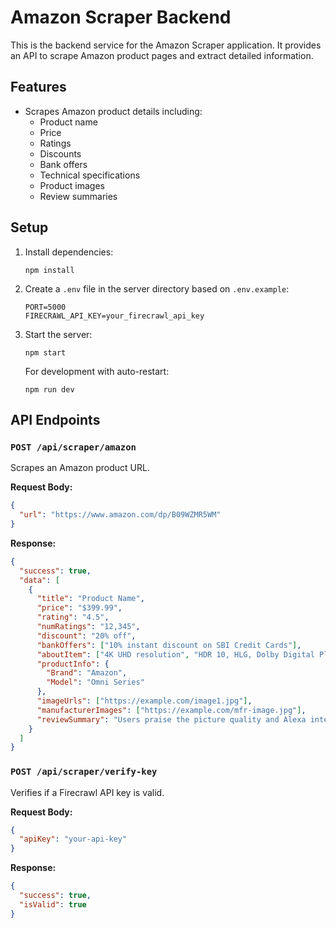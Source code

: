 
# Amazon Scraper Backend

This is the backend service for the Amazon Scraper application. It provides an API to scrape Amazon product pages and extract detailed information.

## Features

- Scrapes Amazon product details including:
  - Product name
  - Price
  - Ratings
  - Discounts
  - Bank offers
  - Technical specifications
  - Product images
  - Review summaries

## Setup

1. Install dependencies:
   ```
   npm install
   ```

2. Create a `.env` file in the server directory based on `.env.example`:
   ```
   PORT=5000
   FIRECRAWL_API_KEY=your_firecrawl_api_key
   ```

3. Start the server:
   ```
   npm start
   ```
   
   For development with auto-restart:
   ```
   npm run dev
   ```

## API Endpoints

### `POST /api/scraper/amazon`

Scrapes an Amazon product URL.

**Request Body:**
```json
{
  "url": "https://www.amazon.com/dp/B09WZMR5WM"
}
```

**Response:**
```json
{
  "success": true,
  "data": [
    {
      "title": "Product Name",
      "price": "$399.99",
      "rating": "4.5",
      "numRatings": "12,345",
      "discount": "20% off",
      "bankOffers": ["10% instant discount on SBI Credit Cards"],
      "aboutItem": ["4K UHD resolution", "HDR 10, HLG, Dolby Digital Plus"],
      "productInfo": {
        "Brand": "Amazon",
        "Model": "Omni Series"
      },
      "imageUrls": ["https://example.com/image1.jpg"],
      "manufacturerImages": ["https://example.com/mfr-image.jpg"],
      "reviewSummary": "Users praise the picture quality and Alexa integration."
    }
  ]
}
```

### `POST /api/scraper/verify-key`

Verifies if a Firecrawl API key is valid.

**Request Body:**
```json
{
  "apiKey": "your-api-key"
}
```

**Response:**
```json
{
  "success": true,
  "isValid": true
}
```
